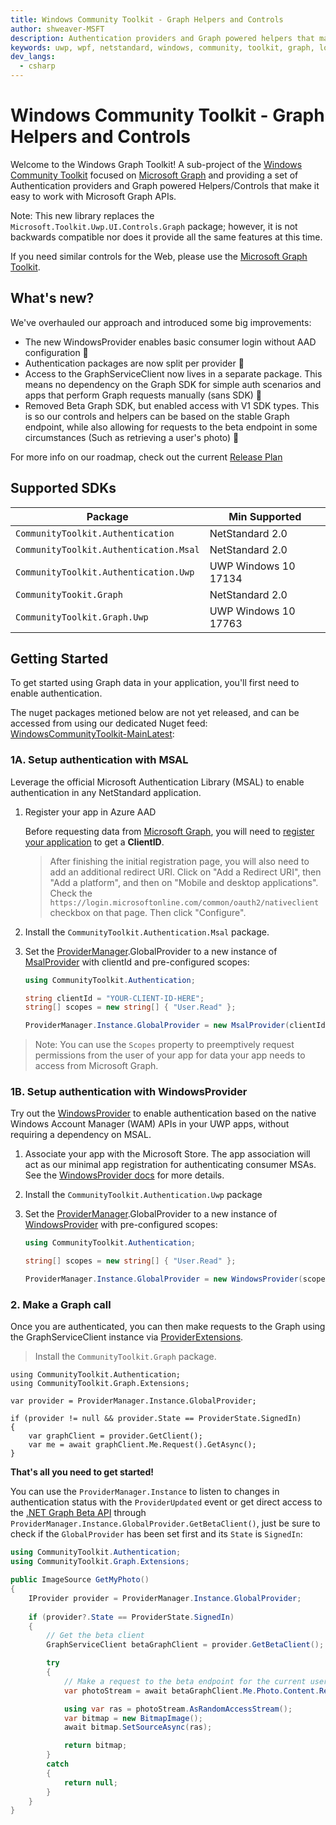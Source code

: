 ```yaml
---
title: Windows Community Toolkit - Graph Helpers and Controls
author: shweaver-MSFT
description: Authentication providers and Graph powered helpers that make it easy to work with Microsoft Graph APIs.
keywords: uwp, wpf, netstandard, windows, community, toolkit, graph, login, authentication, provider, providers, identity
dev_langs:
  - csharp
---
```


# Windows Community Toolkit - Graph Helpers and Controls

Welcome to the Windows Graph Toolkit! A sub-project of the [Windows Community Toolkit](https://aka.ms/wct) focused on [Microsoft Graph](https://developer.microsoft.com/en-us/graph/) and providing a set of Authentication providers and Graph powered Helpers/Controls that make it easy to work with Microsoft Graph APIs.

Note: This new library replaces the `Microsoft.Toolkit.Uwp.UI.Controls.Graph` package; however, it is not backwards compatible nor does it provide all the same features at this time.

If you need similar controls for the Web, please use the [Microsoft Graph Toolkit](https://aka.ms/mgt).

## What's new?

We've overhauled our approach and introduced some big improvements:

- The new WindowsProvider enables basic consumer login without AAD configuration 🎊
- Authentication packages are now split per provider 🎉
- Access to the GraphServiceClient now lives in a separate package. This means no dependency on the Graph SDK for simple auth scenarios and apps that perform Graph requests manually (sans SDK) 🥳
- Removed Beta Graph SDK, but enabled access with V1 SDK types. This is so our controls and helpers can be based on the stable Graph endpoint, while also allowing for requests to the beta endpoint in some circumstances (Such as retrieving a user's photo) 🎈

For more info on our roadmap, check out the current [Release Plan](https://github.com/windows-toolkit/Graph-Controls/issues/81)

## <a name="supported"></a> Supported SDKs

| Package | Min Supported |
|--|--|
| `CommunityToolkit.Authentication` | NetStandard 2.0 |
| `CommunityToolkit.Authentication.Msal` | NetStandard 2.0 |
| `CommunityToolkit.Authentication.Uwp` | UWP Windows 10 17134 |
| `CommunityTookit.Graph` | NetStandard 2.0 |
| `CommunityToolkit.Graph.Uwp` | UWP Windows 10 17763 |

## <a name="documentation"></a> Getting Started

To get started using Graph data in your application, you'll first need to enable authentication.

The nuget packages metioned below are not yet released, and can be accessed from using our dedicated Nuget feed: [WindowsCommunityToolkit-MainLatest](https://pkgs.dev.azure.com/dotnet/WindowsCommunityToolkit/_packaging/WindowsCommunityToolkit-MainLatest/nuget/v3/index.json):

### 1A. Setup authentication with MSAL

Leverage the official Microsoft Authentication Library (MSAL) to enable authentication in any NetStandard application.

1. Register your app in Azure AAD
    
    Before requesting data from [Microsoft Graph](https://graph.microsoft.com), you will need to [register your application](https://docs.microsoft.com/azure/active-directory/develop/quickstart-register-app) to get a **ClientID**.

    > After finishing the initial registration page, you will also need to add an additional redirect URI. Click on "Add a Redirect URI", then "Add a platform", and then on "Mobile and desktop applications". Check the `https://login.microsoftonline.com/common/oauth2/nativeclient` checkbox on that page. Then click "Configure".

3. Install the `CommunityToolkit.Authentication.Msal` package.
4. Set the [ProviderManager](./authentication/ProviderManager.md).GlobalProvider to a new instance of [MsalProvider](./authentication/msal/MsalProvider.md) with clientId and pre-configured scopes:
    
    ```csharp
    using CommunityToolkit.Authentication;

    string clientId = "YOUR-CLIENT-ID-HERE";
    string[] scopes = new string[] { "User.Read" };

    ProviderManager.Instance.GlobalProvider = new MsalProvider(clientId, scopes);
    ```

> Note: You can use the `Scopes` property to preemptively request permissions from the user of your app for data your app needs to access from Microsoft Graph.

### 1B. Setup authentication with WindowsProvider

Try out the [WindowsProvider](./authentication/uwp/WindowsProvider.md) to enable authentication based on the native Windows Account Manager (WAM) APIs in your UWP apps, without requiring a dependency on MSAL.

1. Associate your app with the Microsoft Store. The app association will act as our minimal app registration for authenticating consumer MSAs. See the [WindowsProvider docs](https://github.com/windows-toolkit/Graph-Controls/edit/main/Docs/WindowsProvider.md) for more details.
1. Install the `CommunityToolkit.Authentication.Uwp` package
1. Set the [ProviderManager](./authentication/ProviderManager.md).GlobalProvider to a new instance of [WindowsProvider](./authentication/uwp/WindowsProvider.md) with pre-configured scopes:

    ```csharp
    using CommunityToolkit.Authentication;

    string[] scopes = new string[] { "User.Read" };

    ProviderManager.Instance.GlobalProvider = new WindowsProvider(scopes);
    ```

### 2. Make a Graph call

Once you are authenticated, you can then make requests to the Graph using the GraphServiceClient instance via [ProviderExtensions](./helpers/ProviderExtensions.md).

> Install the `CommunityToolkit.Graph` package.

```
using CommunityToolkit.Authentication;
using CommunityToolkit.Graph.Extensions;

var provider = ProviderManager.Instance.GlobalProvider;

if (provider != null && provider.State == ProviderState.SignedIn)
{
    var graphClient = provider.GetClient();
    var me = await graphClient.Me.Request().GetAsync();
}
```

**That's all you need to get started!**

You can use the `ProviderManager.Instance` to listen to changes in authentication status with the `ProviderUpdated` event or get direct access to the [.NET Graph Beta API](https://github.com/microsoftgraph/msgraph-beta-sdk-dotnet) through `ProviderManager.Instance.GlobalProvider.GetBetaClient()`, just be sure to check if the `GlobalProvider` has been set first and its `State` is `SignedIn`:

```csharp
using CommunityToolkit.Authentication;
using CommunityToolkit.Graph.Extensions;

public ImageSource GetMyPhoto()
{
    IProvider provider = ProviderManager.Instance.GlobalProvider;
    
    if (provider?.State == ProviderState.SignedIn)
    {
        // Get the beta client
        GraphServiceClient betaGraphClient = provider.GetBetaClient();

        try
        {
            // Make a request to the beta endpoint for the current user's photo.
            var photoStream = await betaGraphClient.Me.Photo.Content.Request().GetAsync();

            using var ras = photoStream.AsRandomAccessStream();
            var bitmap = new BitmapImage();
            await bitmap.SetSourceAsync(ras);

            return bitmap;
        }
        catch
        {
            return null;
        }
    }
}
```
